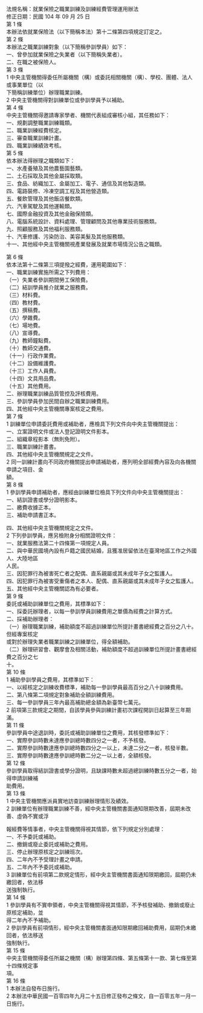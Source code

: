 法規名稱：就業保險之職業訓練及訓練經費管理運用辦法  
修正日期：民國 104 年 09 月 25 日  
第 1 條  
本辦法依就業保險法（以下簡稱本法）第十二條第四項規定訂定之。  
第 2 條  
本辦法之職業訓練對象（以下簡稱參訓學員）如下：  
一、曾參加就業保險之失業者（以下簡稱失業者）。  
二、在職之被保險人。  
第 3 條  
1 中央主管機關得委任所屬機關（構）或委託相關機關（構）、學校、團體、法人或事業單位（以  
下簡稱訓練單位）辦理職業訓練。  
2 中央主管機關得對訓練單位或參訓學員予以補助。  
第 4 條  
中央主管機關得邀請專家學者、機關代表組成審核小組，其任務如下：  
一、規劃調整職業訓練職類。  
二、職業訓練經費核定。  
三、審查職業訓練計畫。  
四、職業訓練績效考核。  
第 5 條  
依本辦法得辦理之職類如下：  
一、水產養殖及其他農藝園藝類。  
二、土石採取及其他金屬採取類。  
三、食品、紡織加工、金屬加工、電子、通信及其他製造類。  
四、電路裝修、冷凍空調工程及其他營造類。  
五、餐飲管理及其他飯店餐飲類。  
六、汽車駕駛及其他運輸類。  
七、國際金融投資及其他金融保險類。  
八、電腦系統設計、資料處理、管理顧問及其他專業技術服務類。  
九、照顧服務及其他福利服務類。  
十、汽車修護、污染防治、美容美髮及其他服務類。  
十一、其他經中央主管機關視產業發展及就業市場情況公告之職類。  


第 6 條  
依本法第十二條第三項提撥之經費，運用範圍如下：  
一、職業訓練實施所需之下列費用：  
（一）失業者參訓期間勞工保險費。  
（二）結訓學員推介就業之服務費。  
（三）材料費。  
（四）教材費。  
（五）撰稿費。  
（六）學雜費。  
（七）場地費。  
（八）宣導費。  
（九）教師鐘點費。  
（十）教師交通費。  
（十一）行政作業費。  
（十二）設備維護費。  
（十三）工作人員費。  
（十四）文具用品費。  
（十五）其他費用。  
二、辦理職業訓練品質管控及評核費用。  
三、參訓學員參加民間自辦之職業訓練費用。  
四、其他經中央主管機關專案核定之費用。  
第 7 條  
1 訓練單位申請委託費用或補助者，應檢具下列文件向中央主管機關提出：  
一、立案證明文件或法人登記證明文件影本。  
二、組織章程影本（無則免附）。  
三、職業訓練計畫書。  
四、其他經中央主管機關規定之文件。  
2 同一訓練計畫向不同政府機關提出申請補助者，應列明全部經費內容及向各機關申請之項目、金  
額。  
第 8 條  
1 參訓學員申請補助者，應經由訓練單位檢具下列文件向中央主管機關提出：  
一、結訓證書或學分證明影本。  
二、繳費收據正本。  
三、補助申請書正本。  


四、其他經中央主管機關規定之文件。  
2 下列參訓學員，應另檢附身分相關證明文件：  
一、就業服務法第二十四條第一項規定人員。  
二、與中華民國境內設有戶籍之國民結婚，且獲准居留依法在臺灣地區工作之外國人、大陸地區  
人民。  
三、因犯罪行為被害死亡者之配偶、直系親屬或其未成年子女之監護人。  
四、因犯罪行為被害受重傷者之本人、配偶、直系親屬或其未成年子女之監護人。  
五、其他經中央主管機關認為有必要者。  
第 9 條  
委託或補助訓練單位之費用，其標準如下：  
一、採委託辦理者，以每一參訓學員訓練費用之單價為經費之計算方式。  
二、採補助辦理者：  
（一）辦理職業訓練，補助額度不超過訓練單位所提計畫書總經費之百分之八十。但經專案核定  
或對於辦理失業者職業訓練之訓練單位，得全額補助。  
（二）辦理研習會、觀摩會及相關活動，補助額度不超過訓練單位所提計畫書總經費之百分之七  
十。  
第 10 條  
1 補助參訓學員之費用，其標準如下：  
一、以經核定之訓練收費標準，補助每一參訓學員最高百分之八十訓練費用。  
二、第八條第二項規定對象補助全額訓練費用。  
三、每一參訓學員三年內最高補助總金額為新臺幣七萬元。  
2 前項第三款規定之期間，自該學員參與訓練計畫初次課程開訓日起算至三年期滿。  
第 11 條  
參訓學員中途退訓時，委託或補助訓練單位之費用，其核發標準如下：  
一、實際參訓時數未達應參訓總時數四分之一者，不予核發。  
二、實際參訓時數達應參訓總時數四分之一以上，未達二分之一者，核發半數。  
三、實際參訓時數達應參訓總時數二分之一以上者，全額核發。  
第 12 條  
參訓學員取得結訓證書或學分證明，且缺課時數未超過總訓練時數五分之一者，始得申請訓練補  
助費用。  
第 13 條  
1 中央主管機關應派員實地訪查訓練辦理情形及績效。  
2 訓練單位有辦理職業訓練不善，經中央主管機關書面通知限期改善，屆期未改善、虛偽不實或浮  


報經費等情事者，中央主管機關得視其情節，依下列規定分別處理：  
一、不予委託或補助。  
二、撤銷或廢止委託或補助之費用。  
三、停止辦理原核定之訓練班次。  
四、二年內不予受理計畫之申請。  
五、二年內不予委託或補助。  
3 訓練單位有前項第二款規定情形，經中央主管機關書面通知限期繳回，屆期仍未繳回者，依法移  
送強制執行。  
第 14 條  
1 參訓學員有不實申領者，中央主管機關得視其情節，不予核發補助、撤銷或廢止原核定補助，並  
得二年內不予補助。  
2 參訓學員有前項情形，經中央主管機關書面通知限期繳回補助費用，屆期仍未繳回者，依法移送  
強制執行。  
第 15 條  
中央主管機關得委任所屬之機關（構）辦理第四條、第五條第十一款、第七條至第十四條規定事  
項。  
第 16 條  
1 本辦法自發布日施行。  
2 本辦法中華民國一百零四年九月二十五日修正發布之條文，自一百零五年一月一日施行。  



